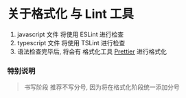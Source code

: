 # 关于格式化 与 Lint 工具

1. javascript 文件 将使用 ESLint 进行检查
2. typescript 文件 将使用 TSLint 进行检查
3. 语法检查完毕后, 将会有 格式化工具 [Prettier](https://prettier.io/) 进行格式化

### 特别说明
> 书写阶段 推荐不写分号, 因为将在格式化阶段统一添加分号
